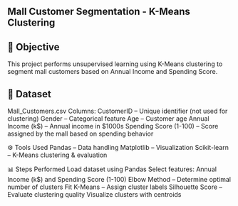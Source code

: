 ## Mall Customer Segmentation - K-Means Clustering

## 📌 Objective
This project performs unsupervised learning using K-Means clustering to segment mall customers based on Annual Income and Spending Score.

## 📂 Dataset 
Mall_Customers.csv
Columns:
CustomerID – Unique identifier (not used for clustering)
Gender – Categorical feature
Age – Customer age
Annual Income (k$) – Annual income in $1000s
Spending Score (1-100) – Score assigned by the mall based on spending behavior

⚙️ Tools Used
Pandas – Data handling
Matplotlib – Visualization
Scikit-learn – K-Means clustering & evaluation

📊 Steps Performed
Load dataset using Pandas
Select features: Annual Income (k$) and Spending Score (1-100)
Elbow Method – Determine optimal number of clusters
Fit K-Means – Assign cluster labels
Silhouette Score – Evaluate clustering quality
Visualize clusters with centroids
